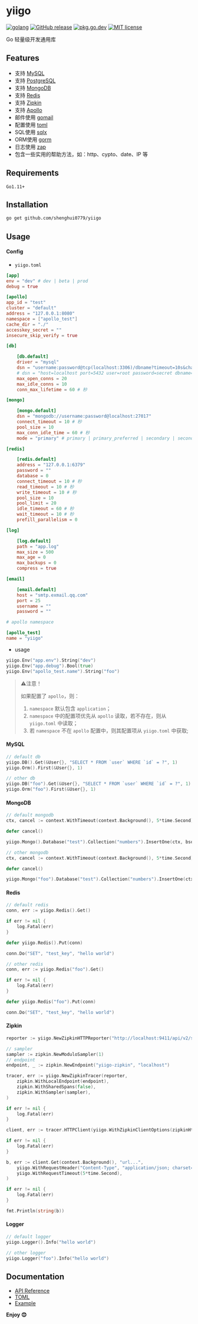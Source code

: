 # yiigo

[![golang](https://img.shields.io/badge/Language-Go-green.svg?style=flat)](https://golang.org)
[![GitHub release](https://img.shields.io/github/release/shenghui0779/yiigo.svg)](https://github.com/shenghui0779/yiigo/releases/latest)
[![pkg.go.dev](https://img.shields.io/badge/dev-reference-007d9c?logo=go&logoColor=white&style=flat)](https://pkg.go.dev/github.com/shenghui0779/yiigo)
[![MIT license](http://img.shields.io/badge/license-MIT-brightgreen.svg)](http://opensource.org/licenses/MIT)

Go 轻量级开发通用库

## Features

- 支持 [MySQL](https://github.com/go-sql-driver/mysql)
- 支持 [PostgreSQL](https://github.com/lib/pq)
- 支持 [MongoDB](https://github.com/mongodb/mongo-go-driver)
- 支持 [Redis](https://github.com/gomodule/redigo)
- 支持 [Zipkin](https://github.com/openzipkin/zipkin-go)
- 支持 [Apollo](https://github.com/philchia/agollo)
- 邮件使用 [gomail](https://github.com/go-gomail/gomail)
- 配置使用 [toml](https://github.com/pelletier/go-toml)
- SQL使用 [sqlx](https://github.com/jmoiron/sqlx)
- ORM使用 [gorm](https://gorm.io/)
- 日志使用 [zap](https://github.com/uber-go/zap)
- 包含一些实用的帮助方法，如：http、cypto、date、IP 等

## Requirements

`Go1.11+`

## Installation

```sh
go get github.com/shenghui0779/yiigo
```

## Usage

#### Config

- `yiigo.toml`

```toml
[app]
env = "dev" # dev | beta | prod
debug = true

[apollo]
app_id = "test"
cluster = "default"
address = "127.0.0.1:8080"
namespace = ["apollo_test"]
cache_dir = "./"
accesskey_secret = ""
insecure_skip_verify = true

[db]

    [db.default]
    driver = "mysql"
    dsn = "username:password@tcp(localhost:3306)/dbname?timeout=10s&charset=utf8mb4&collation=utf8mb4_general_ci&parseTime=True&loc=Local"
    # dsn = "host=localhost port=5432 user=root password=secret dbname=test connect_timeout=10 sslmode=disable" # pgsql
    max_open_conns = 20
    max_idle_conns = 10
    conn_max_lifetime = 60 # 秒

[mongo]

    [mongo.default]
    dsn = "mongodb://username:password@localhost:27017"
    connect_timeout = 10 # 秒
    pool_size = 10
    max_conn_idle_time = 60 # 秒
    mode = "primary" # primary | primary_preferred | secondary | secondary_preferred | nearest

[redis]

    [redis.default]
    address = "127.0.0.1:6379"
    password = ""
    database = 0
    connect_timeout = 10 # 秒
    read_timeout = 10 # 秒
    write_timeout = 10 # 秒
    pool_size = 10
    pool_limit = 20
    idle_timeout = 60 # 秒
    wait_timeout = 10 # 秒
    prefill_parallelism = 0

[log]

    [log.default]
    path = "app.log"
    max_size = 500
    max_age = 0
    max_backups = 0
    compress = true

[email]

    [email.default]
    host = "smtp.exmail.qq.com"
    port = 25
    username = ""
    password = ""

# apollo namespace

[apollo_test]
name = "yiigo"
```

- usage

```go
yiigo.Env("app.env").String("dev")
yiigo.Env("app.debug").Bool(true)
yiigo.Env("apollo_test.name").String("foo")
```

> ⚠️注意！
>
> 如果配置了 `apollo`，则：
>
> 1. `namespace` 默认包含 `application`；
> 2. `namespace` 中的配置项优先从 `apollo` 读取，若不存在，则从 `yiigo.toml` 中读取；
> 3. 若 `namespace` 不在 `apollo` 配置中，则其配置项从 `yiigo.toml` 中获取;

#### MySQL

```go
// default db
yiigo.DB().Get(&User{}, "SELECT * FROM `user` WHERE `id` = ?", 1)
yiigo.Orm().First(&User{}, 1)

// other db
yiigo.DB("foo").Get(&User{}, "SELECT * FROM `user` WHERE `id` = ?", 1)
yiigo.Orm("foo").First(&User{}, 1)
```

#### MongoDB

```go
// default mongodb
ctx, cancel := context.WithTimeout(context.Background(), 5*time.Second)

defer cancel()

yiigo.Mongo().Database("test").Collection("numbers").InsertOne(ctx, bson.M{"name": "pi", "value": 3.14159})

// other mongodb
ctx, cancel := context.WithTimeout(context.Background(), 5*time.Second)

defer cancel()

yiigo.Mongo("foo").Database("test").Collection("numbers").InsertOne(ctx, bson.M{"name": "pi", "value": 3.14159})
```

#### Redis

```go
// default redis
conn, err := yiigo.Redis().Get()

if err != nil {
    log.Fatal(err)
}

defer yiigo.Redis().Put(conn)

conn.Do("SET", "test_key", "hello world")

// other redis
conn, err := yiigo.Redis("foo").Get()

if err != nil {
    log.Fatal(err)
}

defer yiigo.Redis("foo").Put(conn)

conn.Do("SET", "test_key", "hello world")
```

#### Zipkin

```go
reporter := yiigo.NewZipkinHTTPReporter("http://localhost:9411/api/v2/spans")

// sampler
sampler := zipkin.NewModuloSampler(1)
// endpoint
endpoint, _ := zipkin.NewEndpoint("yiigo-zipkin", "localhost")

tracer, err := yiigo.NewZipkinTracer(reporter,
    zipkin.WithLocalEndpoint(endpoint),
    zipkin.WithSharedSpans(false),
    zipkin.WithSampler(sampler),
)

if err != nil {
    log.Fatal(err)
}

client, err := tracer.HTTPClient(yiigo.WithZipkinClientOptions(zipkinHttp.ClientTrace(true)))

if err != nil {
    log.Fatal(err)
}

b, err := client.Get(context.Background(), "url...",
    yiigo.WithRequestHeader("Content-Type", "application/json; charset=utf-8"),
    yiigo.WithRequestTimeout(5*time.Second),
)

if err != nil {
    log.Fatal(err)
}

fmt.Println(string(b))
```

#### Logger

```go
// default logger
yiigo.Logger().Info("hello world")

// other logger
yiigo.Logger("foo").Info("hello world")
```

## Documentation

- [API Reference](https://pkg.go.dev/github.com/shenghui0779/yiigo)
- [TOML](https://github.com/toml-lang/toml)
- [Example](https://github.com/shenghui0779/yiigo-example)

**Enjoy 😊**
